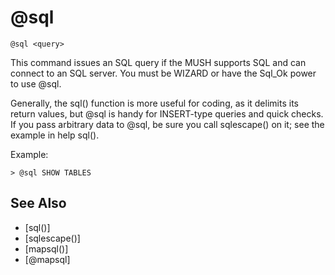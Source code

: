 # @sql
`@sql <query>`

This command issues an SQL query if the MUSH supports SQL and can connect to an SQL server. You must be WIZARD or have the Sql_Ok power to use @sql.

Generally, the sql() function is more useful for coding, as it delimits its return values, but @sql is handy for INSERT-type queries and quick checks. If you pass arbitrary data to @sql, be sure you call sqlescape() on it; see the example in help sql().

Example:
```
> @sql SHOW TABLES
```


## See Also
- [sql()]
- [sqlescape()]
- [mapsql()]
- [@mapsql]


